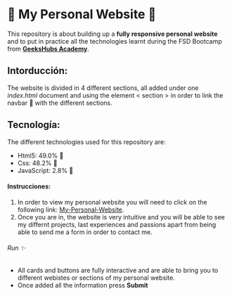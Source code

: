# :construction_worker: My Personal Website :construction_worker:

This repository is about building up a **fully responsive personal website** and to put in practice all the technologies learnt during the FSD Bootcamp from [**GeeksHubs Academy**](https://geekshubs.com/ "**GeeksHubs Academy**").

## Intorducción:

The website is divided in 4 different sections, all added under one *index.html* document and using the element < section > in order to link the navbar :hamburger: with the different sections. 

## Tecnología:

The different technologies used for this repository are: 
* Html5: 49.0% :white_square_button:
* Css: 48.2% :diamond_shape_with_a_dot_inside:
* JavaScript: 2.8% :microscope:

#### Instrucciones:

1. In order to view my personal website you will need to click on the following link: [My-Personal-Website](https://diegogb-08.github.io/My-Personal-Website/ "My-Personal-Website").
2. Once you are in, the website is very intuitive and you will be able to see my differnt projects, last experiences and passions apart from being able to send me a form in order to contact me. 

###### Run :sparkles:

* All cards and buttons are fully interactive and are able to bring you to different webistes or sections of my personal website.
* Once added all the information press **Submit**